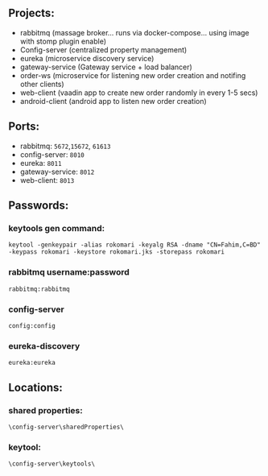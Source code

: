 ## Projects:

- rabbitmq (massage broker... runs via docker-compose... using image with stomp plugin enable)
- Config-server (centralized property management)
- eureka (microservice discovery service)
- gateway-service (Gateway service + load balancer)
- order-ws (microservice for listening new order creation and notifing other clients)
- web-client (vaadin app to create new order randomly in every 1-5 secs)
- android-client (android app to listen new order creation)

## Ports:

- rabbitmq: `5672`,`15672`, `61613`
- config-server: `8010`
- eureka: `8011`
- gateway-service: `8012`
- web-client: `8013`

## Passwords:

### keytools gen command:
`keytool -genkeypair -alias rokomari -keyalg RSA -dname "CN=Fahim,C=BD" -keypass rokomari -keystore rokomari.jks -storepass rokomari`

### rabbitmq username:password 
`rabbitmq:rabbitmq`

### config-server
`config:config`

### eureka-discovery
`eureka:eureka`


## Locations:

### shared properties:
`\config-server\sharedProperties\`

### keytool:
`\config-server\keytools\`
